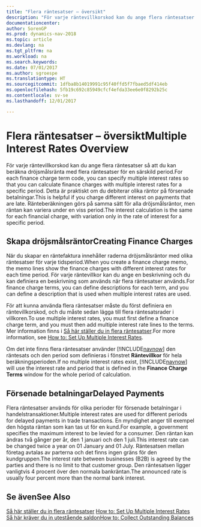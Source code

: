 ```yaml
---
title: "Flera räntesatser – översikt"
description: "För varje räntevillkorskod kan du ange flera räntesatser så att du kan beräkna dröjsmålsränta med flera räntesatser för en särskild period."
documentationcenter: 
author: SorenGP
ms.prod: dynamics-nav-2018
ms.topic: article
ms.devlang: na
ms.tgt_pltfrm: na
ms.workload: na
ms.search.keywords: 
ms.date: 07/01/2017
ms.author: sgroespe
ms.translationtype: HT
ms.sourcegitcommit: 1dfba8b14019991c95f40ffd5f7fbaed5df414eb
ms.openlocfilehash: 5fb19c692c85949cfcf4efda33ee6e0f8292b25c
ms.contentlocale: sv-se
ms.lasthandoff: 12/01/2017

---
```

# <a name="multiple-interest-rates-overview"></a><span data-ttu-id="e3995-103">Flera räntesatser – översikt</span><span class="sxs-lookup"><span data-stu-id="e3995-103">Multiple Interest Rates Overview</span></span>
<span data-ttu-id="e3995-104">För varje räntevillkorskod kan du ange flera räntesatser så att du kan beräkna dröjsmålsränta med flera räntesatser för en särskild period.</span><span class="sxs-lookup"><span data-stu-id="e3995-104">For each finance charge term code, you can specify multiple interest rates so that you can calculate finance charges with multiple interest rates for a specific period.</span></span> <span data-ttu-id="e3995-105">Detta är praktiskt om du debiterar olika räntor på försenade betalningar.</span><span class="sxs-lookup"><span data-stu-id="e3995-105">This is helpful if you charge different interest on payments that are late.</span></span> <span data-ttu-id="e3995-106">Ränteberäkningen görs på samma sätt för alla dröjsmålsräntor, men räntan kan variera under en viss period.</span><span class="sxs-lookup"><span data-stu-id="e3995-106">The interest calculation is the same for each financial charge, with variation only in the rate of interest for a specific period.</span></span>  

## <a name="creating-finance-charges"></a><span data-ttu-id="e3995-107">Skapa dröjsmålsräntor</span><span class="sxs-lookup"><span data-stu-id="e3995-107">Creating Finance Charges</span></span>  
<span data-ttu-id="e3995-108">När du skapar en räntefaktura innehåller raderna dröjsmålsräntor med olika räntesatser för varje tidsperiod.</span><span class="sxs-lookup"><span data-stu-id="e3995-108">When you create a finance charge memo, the memo lines show the finance charges with different interest rates for each time period.</span></span> <span data-ttu-id="e3995-109">För varje räntevillkor kan du ange en beskrivning och du kan definiera en beskrivning som används när flera räntesatser används.</span><span class="sxs-lookup"><span data-stu-id="e3995-109">For finance charge terms, you can define descriptions for each term, and you can define a description that is used when multiple interest rates are used.</span></span>  

<span data-ttu-id="e3995-110">För att kunna använda flera räntesatser måste du först definiera en räntevillkorskod, och du måste sedan lägga till flera räntesatsrader i villkoren.</span><span class="sxs-lookup"><span data-stu-id="e3995-110">To use multiple interest rates, you must first define a finance charge term, and you must then add multiple interest rate lines to the terms.</span></span> <span data-ttu-id="e3995-111">Mer information finns i [Så här ställer du in flera räntesatser](how-to-set-up-multiple-interest-rates.md).</span><span class="sxs-lookup"><span data-stu-id="e3995-111">For more information, see [How to: Set Up Multiple Interest Rates](how-to-set-up-multiple-interest-rates.md).</span></span>  

<span data-ttu-id="e3995-112">Om det inte finns flera räntesatser använder [!INCLUDE[navnow](../../includes/navnow_md.md)] den räntesats och den period som definieras i fönstret **Räntevillkor** för hela beräkningsperioden.</span><span class="sxs-lookup"><span data-stu-id="e3995-112">If no multiple interest rates exist, [!INCLUDE[navnow](../../includes/navnow_md.md)] will use the interest rate and period that is defined in the **Finance Charge Terms** window for the whole period of calculation.</span></span>  

## <a name="delayed-payments"></a><span data-ttu-id="e3995-113">Försenade betalningar</span><span class="sxs-lookup"><span data-stu-id="e3995-113">Delayed Payments</span></span>  
<span data-ttu-id="e3995-114">Flera räntesatser används för olika perioder för försenade betalningar i handelstransaktioner.</span><span class="sxs-lookup"><span data-stu-id="e3995-114">Multiple interest rates are used for different periods for delayed payments in trade transactions.</span></span> <span data-ttu-id="e3995-115">En myndighet anger till exempel den högsta räntan som kan tas ut för en kund.</span><span class="sxs-lookup"><span data-stu-id="e3995-115">For example, a government specifies the maximum interest to be levied for a consumer.</span></span> <span data-ttu-id="e3995-116">Den räntan kan ändras två gånger per år, den 1 januari och den 1 juli.</span><span class="sxs-lookup"><span data-stu-id="e3995-116">This interest rate can be changed twice a year on 01 January and 01 July.</span></span> <span data-ttu-id="e3995-117">Räntesatsen mellan företag avtalas av parterna och det finns ingen gräns för den kundgruppen.</span><span class="sxs-lookup"><span data-stu-id="e3995-117">The interest rate between businesses (B2B) is agreed by the parties and there is no limit to that customer group.</span></span> <span data-ttu-id="e3995-118">Den räntesatsen ligger vanligtvis 4 procent över den normala bankräntan.</span><span class="sxs-lookup"><span data-stu-id="e3995-118">The announced rate is usually four percent more than the normal bank interest.</span></span>  

## <a name="see-also"></a><span data-ttu-id="e3995-119">Se även</span><span class="sxs-lookup"><span data-stu-id="e3995-119">See Also</span></span>  
 <span data-ttu-id="e3995-120">[Så här ställer du in flera räntesatser](how-to-set-up-multiple-interest-rates.md) </span><span class="sxs-lookup"><span data-stu-id="e3995-120">[How to: Set Up Multiple Interest Rates](how-to-set-up-multiple-interest-rates.md) </span></span>  
 [<span data-ttu-id="e3995-121">Så här kräver du in utestående saldon</span><span class="sxs-lookup"><span data-stu-id="e3995-121">How to: Collect Outstanding Balances</span></span>](../../receivables-collect-outstanding-balances.md)

